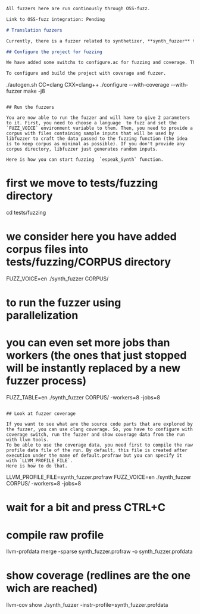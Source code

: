```markdown
All fuzzers here are run continously through OSS-fuzz.

Link to OSS-fuzz integration: Pending

# Translation fuzzers

Currently, there is a fuzzer related to synthetizer, **synth_fuzzer** that will target **espak_Synth**. The following sections will explain how to configure the fuzzers, how to use them and how to get a coverage report of the fuzzing result. 

## Configure the project for fuzzing

We have added some switchs to configure.ac for fuzzing and coverage. The `--with-fuzzer` switch will check if your are actually using clang and clang++ as compilers (by looking at CC and CXX) and allows generation of compilation instructions for fuzzer targets. The `--with-coverage` will add `-fprofile-instr-generate -fcoverage-mapping` to AM_CPPFLAGS in espeak/Makefile.am.

To configure and build the project with coverage and fuzzer.
```
./autogen.sh
CC=clang CXX=clang++ ./configure --with-coverage --with-fuzzer
make -j8
```

## Run the fuzzers

You are now able to run the fuzzer and will have to give 2 parameters to it. First, you need to choose a language  to fuzz and set the `FUZZ_VOICE` environment variable to them. Then, you need to provide a corpus with files containing sample inputs that will be used by libfuzzer to craft the data passed to the fuzzing function (the idea is to keep corpus as minimal as possible). If you don't provide any corpus directory, libfuzzer just generates random inputs.

Here is how you can start fuzzing  `espeak_Synth` function.
```
# first we move to tests/fuzzing directory
cd tests/fuzzing

# we consider here you have added corpus files into tests/fuzzing/CORPUS directory
FUZZ_VOICE=en ./synth_fuzzer CORPUS/

# to run the fuzzer using parallelization
# you can even set more jobs than workers (the ones that just stopped will be instantly replaced by a new fuzzer process)
FUZZ_TABLE=en ./synth_fuzzer CORPUS/ -workers=8 -jobs=8
```

## Look at fuzzer coverage

If you want to see what are the source code parts that are explored by the fuzzer, you can use clang coverage. So, you have to configure with coverage switch, run the fuzzer and show coverage data from the run with llvm tools. 
To be able to use the coverage data, you need first to compile the raw profile data file of the run. By default, this file is created after execution under the name of default.profraw but you can specify it with `LLVM_PROFILE_FILE`.
Here is how to do that.
```
LLVM_PROFILE_FILE=synth_fuzzer.profraw FUZZ_VOICE=en ./synth_fuzzer CORPUS/ -workers=8 -jobs=8

# wait for a bit and press CTRL+C

# compile raw profile
llvm-profdata merge -sparse synth_fuzzer.profraw -o synth_fuzzer.profdata

# show coverage (redlines are the one wich are reached)
llvm-cov show ./synth_fuzzer -instr-profile=synth_fuzzer.profdata
```
```
